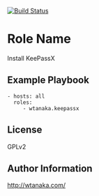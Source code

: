 [![Build
Status](https://travis-ci.org/wtanaka/ansible-role-keepassx.svg?branch=master)](https://travis-ci.org/wtanaka/ansible-role-keepassx)

Role Name
=========

Install KeePassX

Example Playbook
----------------

    - hosts: all
      roles:
         - wtanaka.keepassx

License
-------

GPLv2

Author Information
------------------

http://wtanaka.com/
